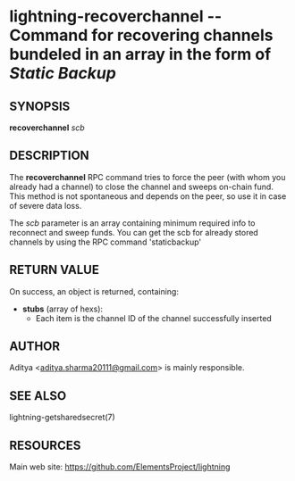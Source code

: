 lightning-recoverchannel -- Command for recovering channels bundeled in an array in the form of *Static Backup*
===============================================================================================================

SYNOPSIS
--------

**recoverchannel** *scb*

DESCRIPTION
-----------

The **recoverchannel** RPC command tries to force the peer (with whom you
already had a channel) to close the channel and sweeps on-chain fund. This
method is not spontaneous and depends on the peer, so use it in case of
severe data loss.

The *scb* parameter is an array containing minimum required info to
reconnect and sweep funds. You can get the scb for already stored channels
by using the RPC command 'staticbackup'


RETURN VALUE
------------

On success, an object is returned, containing:
- **stubs** (array of hexs):
  - Each item is the channel ID of the channel successfully inserted


AUTHOR
------

Aditya <<aditya.sharma20111@gmail.com>> is mainly responsible.

SEE ALSO
--------

lightning-getsharedsecret(7)

RESOURCES
---------

Main web site: <https://github.com/ElementsProject/lightning>

[comment]: # ( SHA256STAMP:9cfaa9eb4609b36accc3e3b12a352c00ddd402307e4461f4df274146d12f6eb0)